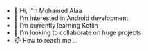 - 👋 Hi, I’m Mohamed Alaa
- 👀 I’m interested in Android development
- 🌱 I’m currently learning Kotlin
- 💞️ I’m looking to collaborate on huge projects
- 📫 How to reach me ...

<!---
mohamedalaa4j/mohamedalaa4j is a ✨ special ✨ repository because its `README.md` (this file) appears on your GitHub profile.
You can click the Preview link to take a look at your changes.
--->

